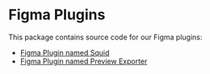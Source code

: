 # Figma Plugins

This package contains source code for our Figma plugins:

- [Figma Plugin named Squid](https://www.figma.com/community/plugin/1194222285719958985/Squid)
- [Figma Plugin named Preview Exporter](https://www.figma.com/community/plugin/1194222285719958985/PreviewExporter)
